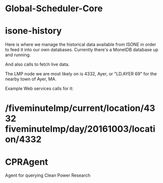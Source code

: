 # Global-Scheduler-Core

# isone-history
Here is where we manage the historical data available from ISONE in order to 
feed it into our own databases. Currently there's a MonetDB database up and running. 

And also calls to fetch live data.

The LMP node we are most likely on is 4332, Ayer, or
"LD.AYER 69" for the nearby town of Ayer, MA.

Example Web services calls for it:

/fiveminutelmp/current/location/4332
fiveminutelmp/day/20161003/location/4332
=======
# CPRAgent
Agent for querying Clean Power Research
